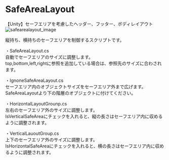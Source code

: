 # SafeAreaLayout
【Unity】セーフエリアを考慮したヘッダー、フッター、ボディレイアウト
![safearealayout_image](https://user-images.githubusercontent.com/49199105/125981900-debd9fab-abdb-44fe-8286-ea336a91c484.jpg)

縦持ち、横持ちのセーフエリアを制御するスクリプトです。<br>

・SafeAreaLayout.cs<br>
  自動でセーフエリアのサイズに調整します。<br>
  top,bottom,left,rightに参照を追加している場合は、参照先のサイズに合わされます。<br>
  
・IgnoneSafeAreaLayout.cs<br>
  セーフエリア内のオブジェクトサイズをセーフエリア外まで広げます。<br>
  SafeAreaLayoutより下の階層のオブジェクトに付けてください。<br>
  
・HorizontalLayoutGrounp.cs<br>
  左右のセーフエリア外のサイズに調整します。<br>
  IsVerticalSafeAreaにチェックを入れると、縦の長さはセーフエリア内に収めるように調整されます。<br>
  
・VerticalLauoutGroup.cs<br>
  上下のセーフエリア外のサイズに調整します。<br>
  IsHorizontalSafeAreaにチェックを入れると、横の長さはセーフエリア内に収めるように調整されます。<br>
